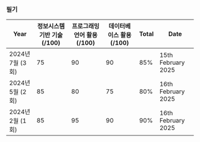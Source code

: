 ### 필기

| Year          | 정보시스템 기반 기술 (/100) | 프로그래밍 언어 활용 (/100) | 데이터베이스 활용 (/100) | Total | Date               |
| ------------- | ------------------ | ------------------ | ---------------- | ----- | ------------------ |
| 2024년 7월 (3회) | 75                 | 90                 | 90               | 85%   | 15th February 2025 |
| 2024년 5월 (2회) | 85                 | 80                 | 75               | 80%   | 16th February 2025 |
| 2024년 2월 (1회) | 85                 | 95                 | 90               | 90%   | 16th February 2025 |

